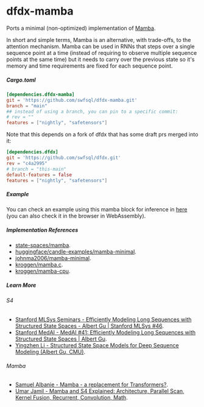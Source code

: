 # dfdx-mamba

Ports a minimal (non-optimized) implementation of [Mamba](https://arxiv.org/abs/2312.00752).

In short and simple terms, Mamba is an alternative, with trade-offs, to the attention mechanism. Mamba can be used in RNNs that steps over a single sequence point at a time (instead of requiring to observe multiple sequence points at the same time) but it needs to carry over the previous state so it's memory and time requirements are fixed for each sequence point.

##### Cargo.toml

```toml
[dependencies.dfdx-mamba]
git = 'https://github.com/swfsql/dfdx-mamba.git'
branch = "main"
## instead of using a branch, you can pin to a specific commit:
# rev = ""
features = ["nightly", "safetensors"]
```

Note that this depends on a fork of dfdx that has some draft prs merged into it:
```toml
[dependencies.dfdx]
git = 'https://github.com/swfsql/dfdx.git'
rev = "c4a2995"
# branch = "this-main"
default-features = false
features = ["nightly", "safetensors"]
```

##### Example

You can check an example using this mamba block for inference in [here](https://github.com/swfsql/mamba-minimal-dfdx-example) (you can also check it in the browser in WebAssembly).

##### Implementation References

- [state-spaces/mamba](https://github.com/state-spaces/mamba/blob/main/mamba_ssm/modules/mamba_simple.py).
- [huggingface/candle-examples/mamba-minimal](https://github.com/huggingface/candle/blob/fd7c8565646039e35925b8730d27ddad195d7e73/candle-examples/examples/mamba-minimal/).
- [johnma2006/mamba-minimal](https://github.com/johnma2006/mamba-minimal/blob/61f01953ca153f8c4a850d7111beecbf4be9cee1/).
- [kroggen/mamba.c](https://github.com/kroggen/mamba.c/blob/learning/mamba.c).
- [kroggen/mamba-cpu](https://github.com/kroggen/mamba-cpu/blob/recurrent-only/mamba_ssm/mamba_simple.py).

##### Learn More
###### S4
- [Stanford MLSys Seminars - Efficiently Modeling Long Sequences with Structured State Spaces - Albert Gu | Stanford MLSys #46](https://www.youtube.com/watch?v=EvQ3ncuriCM).
- [Stanford MedAI - MedAI #41: Efficiently Modeling Long Sequences with Structured State Spaces | Albert Gu](https://www.youtube.com/watch?v=luCBXCErkCs).
- [Yingzhen Li - Structured State Space Models for Deep Sequence Modeling (Albert Gu, CMU)](https://www.youtube.com/watch?v=OpJMn8T7Z34).

###### Mamba
- [Samuel Albanie - Mamba - a replacement for Transformers?](https://www.youtube.com/watch?v=ouF-H35atOY).
- [Umar Jamil - Mamba and S4 Explained: Architecture, Parallel Scan, Kernel Fusion, Recurrent, Convolution, Math](https://www.youtube.com/watch?v=8Q_tqwpTpVU).